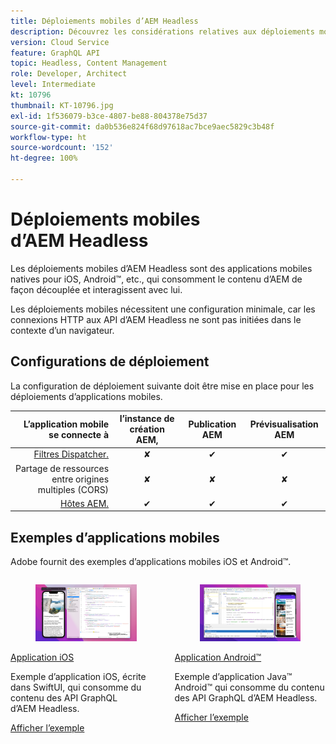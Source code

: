 ```yaml
---
title: Déploiements mobiles d’AEM Headless
description: Découvrez les considérations relatives aux déploiements mobiles d’AEM Headless.
version: Cloud Service
feature: GraphQL API
topic: Headless, Content Management
role: Developer, Architect
level: Intermediate
kt: 10796
thumbnail: KT-10796.jpg
exl-id: 1f536079-b3ce-4807-be88-804378e75d37
source-git-commit: da0b536e824f68d97618ac7bce9aec5829c3b48f
workflow-type: ht
source-wordcount: '152'
ht-degree: 100%

---
```


# Déploiements mobiles d’AEM Headless

Les déploiements mobiles d’AEM Headless sont des applications mobiles natives pour iOS, Android™, etc., qui consomment le contenu d’AEM de façon découplée et interagissent avec lui.

Les déploiements mobiles nécessitent une configuration minimale, car les connexions HTTP aux API d’AEM Headless ne sont pas initiées dans le contexte d’un navigateur.

## Configurations de déploiement

La configuration de déploiement suivante doit être mise en place pour les déploiements d’applications mobiles.

| L’application mobile se connecte à | l’instance de création AEM, | Publication AEM | Prévisualisation AEM |
|---------------------------------------------------:|:----------:|:-----------:|:-----------:|
| [Filtres Dispatcher.](./configurations/dispatcher-filters.md) | ✘ | ✔ | ✔ |
| Partage de ressources entre origines multiples (CORS) | ✘ | ✘ | ✘ |
| [Hôtes AEM.](./configurations/aem-hosts.md) | ✔ | ✔ | ✔ |

## Exemples d’applications mobiles

Adobe fournit des exemples d’applications mobiles iOS et Android™.

<div class="columns is-multiline">
    <!-- iOS app -->
    <div class="column is-half-tablet is-half-desktop is-one-third-widescreen" aria-label="iOS app" tabindex="0">
       <div class="card">
           <div class="card-image">
               <figure class="image is-16by9">
                   <a href="../example-apps/ios-swiftui-app.md" title="Application iOS" tabindex="-1">
                       <img class="is-bordered-r-small" src="../example-apps/assets/ios-swiftui-app/ios-app-card.png" alt="Application iOS">
                   </a>
               </figure>
           </div>
           <div class="card-content is-padded-small">
               <div class="content">
                   <p class="headline is-size-6 has-text-weight-bold"><a href="../example-apps/ios-swiftui-app.md" title="Application iOS">Application iOS</a></p>
                   <p class="is-size-6">Exemple d’application iOS, écrite dans SwiftUI, qui consomme du contenu des API GraphQL d’AEM Headless.</p>
                   <a href="../example-apps/ios-swiftui-app.md" class="spectrum-Button spectrum-Button--outline spectrum-Button--primary spectrum-Button--sizeM">
<span class="spectrum-Button-label has-no-wrap has-text-weight-bold">Afficher l’exemple</span>
</a>
               </div>
           </div>
       </div>
    </div>
    <!-- Android app -->
    <div class="column is-half-tablet is-half-desktop is-one-third-widescreen" aria-label="Android app" tabindex="0">
       <div class="card">
           <div class="card-image">
               <figure class="image is-16by9">
                   <a href="../example-apps/android-app.md" title="Application Android™" tabindex="-1">
                       <img class="is-bordered-r-small" src="../example-apps/assets/android-java-app/android-app-card.png" alt="Application Android">
                   </a>
               </figure>
           </div>
           <div class="card-content is-padded-small">
               <div class="content">
                   <p class="headline is-size-6 has-text-weight-bold"><a href="../example-apps/android-app.md" title="Application Android™">Application Android™</a></p>
                   <p class="is-size-6">Exemple d’application Java™ Android™ qui consomme du contenu des API GraphQL d’AEM Headless.</p>
                   <a href="../example-apps/android-app.md" class="spectrum-Button spectrum-Button--outline spectrum-Button--primary spectrum-Button--sizeM">
<span class="spectrum-Button-label has-no-wrap has-text-weight-bold">Afficher l’exemple</span>
</a>
               </div>
           </div>
       </div>
    </div>
</div>
